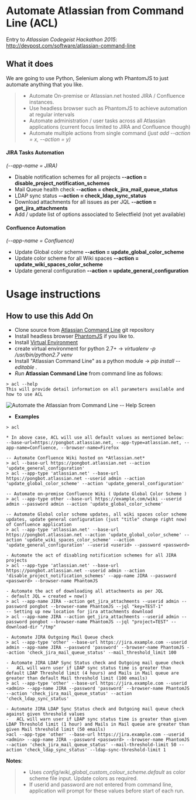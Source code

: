 # Automate Atlassian from Command Line (ACL)
Entry to _Atlassian Codegeist Hackathon 2015_: http://devpost.com/software/atlassian-command-line

## What it does
We are going to use Python, Selenium along wth PhantomJS to just automate anything that you like. 
> * Automate On-premise or Atlassian.net hosted JIRA / Confluence instances.
> * Use headless browser such as PhantomJS to achieve automation at regular intervals
> * Automate administration / user tasks across all Atlassian applications (current focus limited to JIRA and Confluence though)
> * Automate multiple actions from single command _(just add --action = x, --action = y)_

#### JIRA Tasks Automation
_(--app-name = JIRA)_
* Disable notification schemes for all projects **--action = disable_project_notification_schemes**
* Mail Queue health check **--action = check_jira_mail_queue_status**
* LDAP sync status **--action = check_ldap_sync_status**
* Download attachments for all issues as per JQL **--action = get_jira_attachments**
* Add / update list of options associated to Selectfield (not yet available)

#### Confluence Automation
_(--app-name = Confluence)_
* Update Global color scheme **--action = update_global_color_scheme**
* Update color scheme for all Wiki spaces **--action = update_wiki_spaces_color_scheme**
* Update general configuration **--action = update_general_configuration**

# Usage instructions
## How to use this Add On
* Clone source from [Atlassian Command Line](https://github.com/rkadam/atlassian_command_line) git repository
* Install headless browser [PhantomJS](http://phantomjs.org/download.html) if you like to.
* Install [Virtual Environment](http://docs.python-guide.org/en/latest/dev/virtualenvs/)
* create virtual environment for python 2.7+ -> _virtualenv -p /usr/bin/python2.7 venv_
* Install "Atlassian Command Line" as a python module -> _pip install --editable ._
* _Run_ **Atlassian Command Line** from command line as follows:

```
> acl --help
This will provide detail information on all parameters available and how to use ACL
```
![Automate the Atlassian from Command Line -- Help Screen](http://challengepost-s3-challengepost.netdna-ssl.com/photos/production/software_photos/000/309/468/datas/gallery.jpg)

* **Examples**

```
> acl

* In above case, ACL will use all default values as mentioned below:
--base-url=https://pongbot.atlassian.net, --app-type=atlassian.net, --app-name=Confluence, --browser-name=Firefox
```

```
-- Automate Confluence Wiki hosted on *Atlassian.net*
> acl --base-url https://pongbot.atlassian.net --action 'update_general_configuration'
> acl --app-type 'atlassian.net' --base-url https://pongbot.atlassian.net --userid admin --action 'update_global_color_scheme' --action 'update_general_configuration'
```
```
-- Automate on-premise Confluence Wiki ( Update Global Color Scheme )
> acl --app-type other --base-url https://example.com/wiki --userid admin --password admin --action 'update_global_color_scheme'
```
```
-- Automate Global color scheme updates, all wiki spaces color scheme updates, update general configuration (just "title" change right now) of Confluence application
> acl --app-type 'atlassian.net' --base-url https://pongbot.atlassian.net --action 'update_global_color_scheme' --action 'update_wiki_spaces_color_scheme' --action 'update_general_configuration' --userid <userid> --password <password>
```

```
- Automate the act of disabling notification schemes for all JIRA projects
> acl --app-type 'atlassian.net' --base-url https://pongbot.atlassian.net --userid admin --action 'disable_project_notification_schemes' --app-name JIRA --password <password> --browser-name PhantomJS
```

```
- Automate the act of downloading all attachments as per JQL
- default JQL = created = now()
> acl --app-name JIRA --action get_jira_attachments --userid admin --password pongbot --browser-name PhantomJS --jql "key=TEST-1"
-- Setting up new location for jira attachments download
> acl --app-name JIRA --action get_jira_attachments --userid admin --password pongbot --browser-name PhantomJS --jql "project=TEST" --download-dir "/tmp"

```

```
- Automate JIRA Outgoing Mail Queue check
> acl --app-type 'other' --base-url https://jira.example.com --userid admin --app-name JIRA --password 'password' --browser-name PhantomJS --action 'check_jira_mail_queue_status' --mail_threshold_limit 100
```

```
- Automate JIRA LDAP Sync Status check and Outgoing mail queue check
-   ACL will warn user if LDAP sync status time is greater than default LDAP Threshold limit (4 hours) and Mails in Mail queue are greater than default Mail threshold limit (100 emails)
> acl --app-type 'other' --base-url https://jira.example.com --userid <admin> --app-name JIRA --password 'password' --browser-name PhantomJS --action 'check_jira_mail_queue_status' --action 'check_ldap_sync_status'
```

```
- Automate JIRA LDAP Sync Status check and Outgoing mail queue check against given threshold values
-   ACL will warn user if LDAP sync status time is greater than given LDAP Threshold limit (1 hour) and Mails in Mail queue are greater than given Mail threshold limit (50 emails)
>acl --app-type 'other' --base-url https://jira.example.com --userid <admin> --app-name JIRA --password <password> --browser-name PhantomJS --action 'check_jira_mail_queue_status' --mail-threshold-limit 50 --action 'check_ldap_sync_status' --ldap-sync-threshold-limit 1
```
**Notes**: 
>* Uses _config/wiki_global_custom_colour_scheme.default_ as color scheme file input. Update colors as required.
> * If userid and password are not entered from command line, application will prompt for these values before start of each run.
